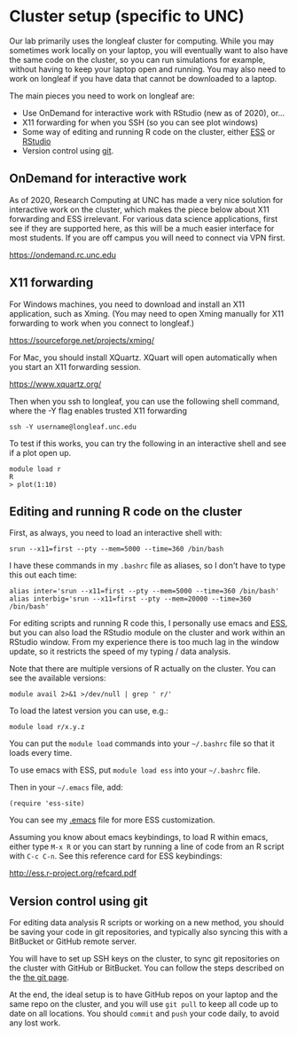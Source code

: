 # Cluster setup (specific to UNC)

Our lab primarily uses the longleaf cluster for computing. While you
may sometimes work locally on your laptop, you will eventually want to
also have the same code on the cluster, so you can run simulations for
example, without having to keep your laptop open and running. You may
also need to work on longleaf if you have data that cannot be
downloaded to a laptop.

The main pieces you need to work on longleaf are:

* Use OnDemand for interactive work with RStudio (new as of 2020), or...
* X11 forwarding for when you SSH (so you can see plot windows)
* Some way of editing and running R code on the cluster,
  either [ESS](https://ess.r-project.org/)
  or [RStudio](https://www.rstudio.com/products/RStudio/) 
* Version control using [git](terminal_git_github.md).

## OnDemand for interactive work

As of 2020, Research Computing at UNC has made a very nice solution
for interactive work on the cluster, which makes the piece below about
X11 forwarding and ESS irrelevant. For various data science applications,
first see if they are supported here, as this will be a much easier interface
for most students. If you are off campus you will need to connect via VPN first.

<https://ondemand.rc.unc.edu>

## X11 forwarding

For Windows machines, you need to download and install an X11
application, such as Xming. (You may need to open Xming manually for
X11 forwarding to work when you connect to longleaf.)

<https://sourceforge.net/projects/xming/>

For Mac, you should install XQuartz. XQuart will open automatically
when you start an X11 forwarding session.

<https://www.xquartz.org/>

Then when you ssh to longleaf, you can use the following shell
command, where the -Y flag enables trusted X11 forwarding

```
ssh -Y username@longleaf.unc.edu
```

To test if this works, you can try the following in an interactive
shell and see if a plot open up.

```
module load r
R
> plot(1:10)
```

## Editing and running R code on the cluster

First, as always, you need to load an interactive shell with:

```
srun --x11=first --pty --mem=5000 --time=360 /bin/bash
```

I have these commands in my `.bashrc` file as aliases, so I don't have
to type this out each time:

```
alias inter='srun --x11=first --pty --mem=5000 --time=360 /bin/bash'
alias interbig='srun --x11=first --pty --mem=20000 --time=360 /bin/bash'
```

For editing scripts and running R code this, I personally use emacs
and [ESS](https://ess.r-project.org/), but you can also load the
RStudio module on the cluster and work within an RStudio window. From
my experience there is too much lag in the window update, so it
restricts the speed of my typing / data analysis.

Note that there are multiple versions of R actually on the
cluster. You can see the available versions:

```
module avail 2>&1 >/dev/null | grep ' r/'
```

To load the latest version you can use, e.g.:

```
module load r/x.y.z
```

You can put the `module load` commands into your `~/.bashrc` file so
that it loads every time.

To use emacs with ESS, put `module load ess` into your `~/.bashrc` file.

Then in your `~/.emacs` file, add:

```
(require 'ess-site)
```

You can see
my [.emacs](https://gist.github.com/mikelove/b0f4eb15a21387ddb534)
file for more ESS customization. 

Assuming you know about emacs keybindings, to load R within emacs,
either type `M-x R` or you can start by running a line of code from an
R script with `C-c C-n`. See this reference card for ESS keybindings:

<http://ess.r-project.org/refcard.pdf>


## Version control using git

For editing data analysis R scripts or working on a new method, you
should be saving your code in git repositories, and typically also
syncing this with a BitBucket or GitHub remote server.

You will have to set up SSH keys on the cluster,
to sync git repositories on the cluster with GitHub or BitBucket.
You can follow the steps described on the [the git page](terminal_git_github.md).

At the end, the ideal setup is to have GitHub repos on your laptop and
the same repo on the cluster, and you will use `git pull` to keep all
code up to date on all locations. You should `commit` and `push` your
code daily, to avoid any lost work.

